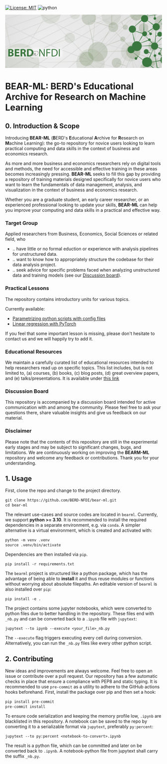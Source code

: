 [![License: MIT](https://img.shields.io/badge/License-MIT-yellow.svg)](https://opensource.org/licenses/MIT)
 ![python](https://img.shields.io/badge/Python-3.10-brightgreen)

<p align="center">
<img src=assets/berd_logo.png  alt="berd logo"/>
</p>

# BEAR-ML: BERD's Educational Archive for Research on Machine Learning

## 0. Introduction & Scope

Introducing **BEAR-ML** (**B**ERD's **E**ducational **A**rchive for **R**esearch on
**M**achine Learning):
the go-to repository for novice users looking to learn
practical computing and data skills in the context of business and economics research.

As more and more business and economics researchers rely on digital tools and methods,
the need for accessible and effective training in these areas becomes increasingly
pressing. **BEAR-ML** seeks to fill this gap by providing a repository of training
materials designed specifically for novice users who want to learn the fundamentals of
data management, analysis, and visualization in the context of business and
economics research.

Whether you are a graduate student, an early career researcher, or an experienced
professional looking to update your skills, **BEAR-ML** can help you improve your
computing and data skills in a practical and effective way.

### Target Group

Applied researchers from Business, Economics, Social Sciences or related field, who
- .. have little or no formal eduction or experience with analysis pipelines for unstructured data.
- .. want to know how to appropriately structure the codebase for their data analysis project.
- .. seek advice for specific problems faced when analyzing unstructured data and training models (see our [Discussion board](./discussions)).

### Practical Lessons

The repository contains introductory units for various topics.

Currently available:

- [Parametrizing python scripts with config files](bearml/basics/configuration_tutorial_nb.ipynb)
- [Linear regression with PyTorch](bearml/basics/linear_regression_nb.ipynb)

If you feel that some important lesson is missing, please don't hesitate to contact us and we will happily try to add it.

### Educational Resources

We maintain a carefully curated list of educational resources intended to help researchers read up on specific topics.
This list includes, but is not limited to, (a) courses, (b) books, (c) blog posts, (d) great overview papers, and (e) talks/presentations.
It is available under [this link](https://docs.google.com/document/d/1EH3Yq8Oi5wRq96t8IRjyMSKqj2WmihMclZiTZr7BmhA/edit?usp=sharing)

### Discussion Board

This repository is accompanied by a discussion board intended for active communication with and among the community.
Please feel free to ask your questions there, share valuable insights and give us feedback on our material.

### Disclaimer

Please note that the contents of this repository are still in the experimental early
stages and may be subject to significant changes, bugs, and limitations.
We are continuously working on improving the **BEARM-ML** repository and welcome any
feedback or contributions. Thank you for your understanding.

## 1. Usage

First, clone the repo and change to the project directory.

```shell
git clone https://github.com/BERD-NFDI/bear-ml.git
cd bear-ml
```

The relevant use-cases and source codes are located in `bearml`.
Currently, we support **python >= 3.10**.
It is recommended to install the required dependencies in a separate environment, e.g.
via `conda`.
A simpler alternative is a virtual environment, which is created and activated with:

```shell
python -m venv .venv
source .venv/bin/activate
```

Dependencies are then installed via `pip`.

```shell
pip install -r requirements.txt
```

The `bearml` project is structured like a python package, which has the advantage of
being able to **install** it and thus reuse modules or functions without worrying about
absolute filepaths.
An editable version of `bearml` is also installed over `pip`:

```shell
pip install -e .
```

The project contains some jupyter notebooks, which were converted to python files
due to better handling in the repository.
These files end with `_nb.py` and can be converted back to a `.ipynb` file with
`jupytext`:

```shell
jupytext --to ipynb --execute <your_file>_nb.py
```

The `--execute` flag triggers executing every cell during conversion.
Alternatively, you can run the `_nb.py` files like every other python script.

## 2. Contributing

New ideas and improvements are always welcome. Feel free to open an issue or contribute
over a pull request.
Our repository has a few automatic checks in place that ensure a compliance with PEP8 and static
typing.
It is recommended to use `pre-commit` as a utility to adhere to the GitHub actions hooks
beforehand.
First, install the package over pip and then set a hook:
```shell
pip install pre-commit
pre-commit install
```

To ensure code serialization and keeping the memory profile low, `.ipynb` are blacklisted
in this repository.
A notebook can be saved to the repo by converting it to a serializable format via
`jupytext`, preferably `py:percent`:

```shell
jupytext --to py:percent <notebook-to-convert>.ipynb
```

The result is a python file, which can be committed and later on be converted back to `.ipynb`.
A notebook-python file from jupytext shall carry the suffix `_nb.py`.
